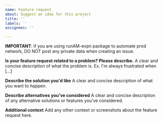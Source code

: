 ```yaml
---
name: Feature request
about: Suggest an idea for this project
title: ''
labels: ''
assignees: ''

---
```


**IMPORTANT**: if you are using runAM-evpn package to automate prod network, DO NOT post any private data when creating an issue.

**Is your feature request related to a problem? Please describe.**
A clear and concise description of what the problem is. Ex. I'm always frustrated when [...]

**Describe the solution you'd like**
A clear and concise description of what you want to happen.

**Describe alternatives you've considered**
A clear and concise description of any alternative solutions or features you've considered.

**Additional context**
Add any other context or screenshots about the feature request here.
